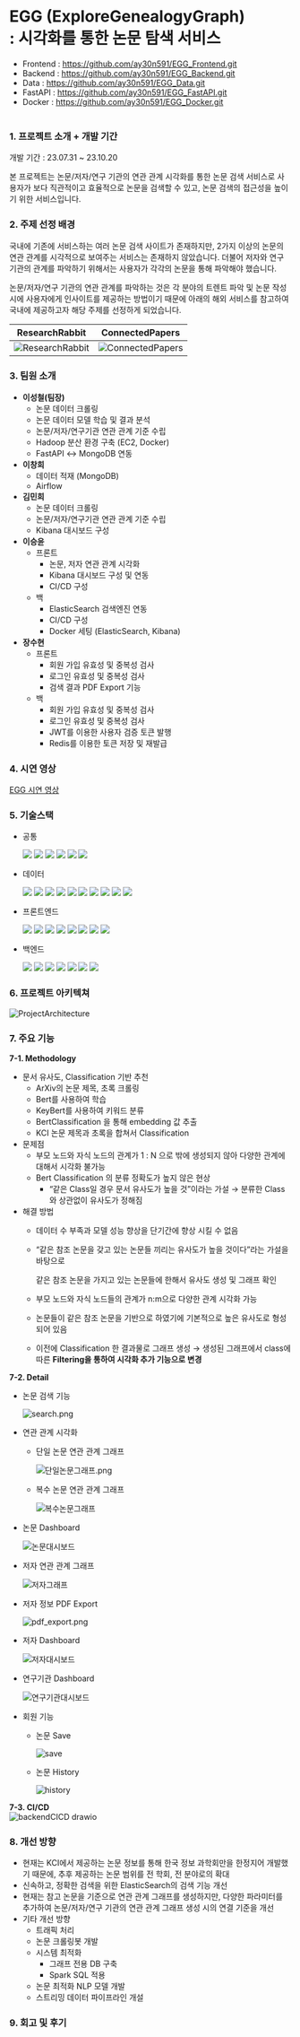 # EGG (ExploreGenealogyGraph)<br/>  : 시각화를 통한 논문 탐색 서비스

- Frontend : https://github.com/ay30n591/EGG_Frontend.git <br>
- Backend : https://github.com/ay30n591/EGG_Backend.git <br>
- Data : https://github.com/ay30n591/EGG_Data.git <br>
- FastAPI : https://github.com/ay30n591/EGG_FastAPI.git <br>
- Docker : https://github.com/ay30n591/EGG_Docker.git <br><br>

### 1. 프로젝트 소개 + 개발 기간

개발 기간 : 23.07.31 ~ 23.10.20

본 프로젝트는 논문/저자/연구 기관의 연관 관계 시각화를 통한 논문 검색 서비스로 사용자가 보다 직관적이고 효율적으로 논문을 검색할 수 있고, 논문 검색의 접근성을 높이기 위한 서비스입니다.

### 2. 주제 선정 배경

국내에 기존에 서비스하는 여러 논문 검색 사이트가 존재하지만, 2가지 이상의 논문의 연관 관계를 시각적으로 보여주는 서비스는 존재하지 않았습니다.
더불어 저자와 연구 기관의 관계를 파악하기 위해서는 사용자가 각각의 논문을 통해 파악해야 했습니다.

논문/저자/연구 기관의 연관 관계를 파악하는 것은 각 분야의 트렌트 파악 및 논문 작성 시에 사용자에게 인사이트를 제공하는 방법이기 때문에 아래의 해외 서비스를 참고하여 국내에 제공하고자 해당 주제를 선정하게 되었습니다.

| ResearchRabbit | ConnectedPapers | 
|-|-|
|![ResearchRabbit](https://github.com/eeeeeddy/Final_Frontend/assets/71869717/72bf9920-6970-4b70-966a-60b53c2c2a01)|![ConnectedPapers](https://github.com/eeeeeddy/Final_Frontend/assets/71869717/4cc57a5f-c2e2-4bba-8b29-7dbba98542ec)|

### 3. 팀원 소개

- **이성철(팀장)**
    - 논문 데이터 크롤링
    - 논문 데이터 모델 학습 및 결과 분석
    - 논문/저자/연구기관 연관 관계 기준 수립
    - Hadoop 분산 환경 구축 (EC2, Docker)
    - FastAPI ↔ MongoDB 연동
- **이창희**
    - 데이터 적재 (MongoDB)
    - Airflow
- **김민희**
    - 논문 데이터 크롤링
    - 논문/저자/연구기관 연관 관계 기준 수립
    - Kibana 대시보드 구성
- **이승윤**
    - 프론트
        - 논문, 저자 연관 관계 시각화
        - Kibana 대시보드 구성 및 연동
        - CI/CD 구성
    - 백
        - ElasticSearch 검색엔진 연동
        - CI/CD 구성
        - Docker 세팅 (ElasticSearch, Kibana)
- **장수현**
    - 프론트
        - 회원 가입 유효성 및 중복성 검사
        - 로그인 유효성 및 중복성 검사
        - 검색 결과 PDF Export 기능
    - 백
        - 회원 가입 유효성 및 중복성 검사
        - 로그인 유효성 및 중복성 검사
        - JWT를 이용한 사용자 검증 토큰 발행
        - Redis를 이용한 토큰 저장 및 재발급

### 4. 시연 영상

[EGG 시연 영상](https://youtu.be/PhPxPKtndbI?si=Ywp87HYqcUDCkm_X)

### 5. 기술스택

- 공통
  
  <img src="https://img.shields.io/badge/KciAPI-3B00B9?style=for-the-badge&logo=KciAPI&logoColor=white">
  <img src="https://img.shields.io/badge/github-181717?style=for-the-badge&logo=github&logoColor=white">
  <img src="https://img.shields.io/badge/git-F05032?style=for-the-badge&logo=git&logoColor=white">
  <img src="https://img.shields.io/badge/amazonec2-FF9900?style=for-the-badge&logo=amazonec2&logoColor=white">
  <img src="https://img.shields.io/badge/Ubuntu-E95420?style=for-the-badge&logo=Ubuntu&logoColor=white">
  <img src="https://img.shields.io/badge/postman-FF6C37?style=for-the-badge&logo=postman&logoColor=white">

- 데이터
  
  <img src="https://img.shields.io/badge/Python-3776AB?style=for-the-badge&logo=Python&logoColor=white">
  <img src="https://img.shields.io/badge/FastAPI-009688?style=for-the-badge&logo=FastAPI&logoColor=white">
  <img src="https://img.shields.io/badge/pytorch-EE4C2C?style=for-the-badge&logo=pytorch&logoColor=white">
  <img src="https://img.shields.io/badge/selenium-43B02A?style=for-the-badge&logo=selenium&logoColor=white">
  <img src="https://img.shields.io/badge/OpenJDK-437291?style=for-the-badge&logo=OepnJDK&logoColor=white">
  <img src="https://img.shields.io/badge/apachehadoop-66CCFF?style=for-the-badge&logo=apachehadoop&logoColor=white">
  <img src="https://img.shields.io/badge/Zookeeper-E95420?style=for-the-badge&logo=Zookeeper&logoColor=white">
  <img src="https://img.shields.io/badge/apachespark-E25A1C?style=for-the-badge&logo=apachespark&logoColor=white">
  <img src="https://img.shields.io/badge/MongoDB-47A248?style=for-the-badge&logo=MongoDB&logoColor=white">
  <img src="https://img.shields.io/badge/apacheairflow-017CEE?style=for-the-badge&logo=apacheairflow&logoColor=white">

- 프론트엔드
  
  <img src="https://img.shields.io/badge/react-61DAFB?style=for-the-badge&logo=react&logoColor=black"> 
  <img src="https://img.shields.io/badge/javascript-F7DF1E?style=for-the-badge&logo=javascript&logoColor=black"> 
  <img src="https://img.shields.io/badge/html5-E34F26?style=for-the-badge&logo=html5&logoColor=white"> 
  <img src="https://img.shields.io/badge/css-1572B6?style=for-the-badge&logo=css3&logoColor=white">
  <img src="https://img.shields.io/badge/node.js-339933?style=for-the-badge&logo=Node.js&logoColor=white">
  <img src="https://img.shields.io/badge/bootstrap-7952B3?style=for-the-badge&logo=bootstrap&logoColor=white">
  <img src="https://img.shields.io/badge/D3.js-F9A03C?style=for-the-badge&logo=D3.js&logoColor=white">
  <img src="https://img.shields.io/badge/Kibana-005571?style=for-the-badge&logo=Kibana&logoColor=white">

- 백엔드
  
  <img src="https://img.shields.io/badge/spring-6DB33F?style=for-the-badge&logo=spring&logoColor=white">
  <img src="https://img.shields.io/badge/springboot-6DB33F?style=for-the-badge&logo=springboot&logoColor=white">
  <img src="https://img.shields.io/badge/mysql-4479A1?style=for-the-badge&logo=mysql&logoColor=white">
  <img src="https://img.shields.io/badge/redis-DC382D?style=for-the-badge&logo=redis&logoColor=white">
  <img src="https://img.shields.io/badge/jwt-FF9E0F?style=for-the-badge&logo=jsonwebtokens&logoColor=white">
  <img src="https://img.shields.io/badge/docker-2496ED?style=for-the-badge&logo=docker&logoColor=white">
  <img src="https://img.shields.io/badge/elasticsearch-005571?style=for-the-badge&logo=elasticsearch&logoColor=white">

### 6. 프로젝트 아키텍쳐

![ProjectArchitecture](https://github.com/seongcheollee/EGG_Data/assets/71869717/6a412147-90ba-4b40-b4e8-03bd1324031d)

### 7. 주요 기능

  **7-1. Methodology**
  
  - 문서 유사도, Classification 기반 추천
      - ArXiv의 논문 제목, 초록 크롤링
      - Bert를 사용하여 학습
      - KeyBert를 사용하여 키워드 분류
      - BertClassification 을 통해 embedding 값 추출
      - KCI 논문 제목과 초록을 합쳐서 Classification
  - 문제점
      - 부모 노드와 자식 노드의 관계가 1 : N 으로 밖에 생성되지  않아 다양한 관계에 대해서 시각화 불가능
      - Bert Classification 의 분류 정확도가 높지 않은 현상
          - “같은 Class일 경우 문서 유사도가 높을 것”이라는 가설 → 분류한 Class와 상관없이 유사도가 정해짐
  - 해결 방법
      - 데이터 수 부족과 모델 성능 향상을 단기간에 향상 시킬 수 없음
      - “같은 참조 논문을 갖고 있는 논문들 끼리는 유사도가 높을 것이다”라는 가설을 바탕으로
          
          같은 참조 논문을 가지고 있는 논문들에 한해서 유사도 생성 및 그래프 확인
          
      - 부모 노드와 자식 노드들의 관계가 n:m으로 다양한 관계 시각화 가능
      - 논문들이 같은 참조 논문을 기반으로 하였기에 기본적으로 높은 유사도로 형성되어 있음
      - 이전에 Classification 한 결과물로 그래프 생성 → 생성된 그래프에서 class에 따른 **Filtering을 통하여 시각화 추가 기능으로 변경**
   
  **7-2. Detail**
      
  - 논문 검색 기능
      
      ![search.png](https://github.com/seongcheollee/EGG_Data/assets/71869717/98723697-0df5-4e00-86c6-5da5be54b7f7)
      
  - 연관 관계 시각화
      - 단일 논문 연관 관계 그래프
          
          ![단일논문그래프.png](https://github.com/eeeeeddy/Final_Frontend/assets/71869717/8a677224-4939-465c-bdc6-32389bcb236e)
          
      - 복수 논문 연관 관계 그래프
          
          ![복수논문그래프](https://github.com/eeeeeddy/Final_Frontend/assets/71869717/da8ca138-8283-467d-993b-40739664f6ee)
          
  - 논문 Dashboard
      
      ![논문대시보드](https://github.com/eeeeeddy/Final_Frontend/assets/71869717/636aa5f4-5c9b-4de4-bf3b-5689a30166ba)
      
  - 저자 연관 관계 그래프
      
      ![저자그래프](https://github.com/eeeeeddy/Final_Frontend/assets/71869717/44a7704c-b461-41ed-83e6-38e0c89c0920)
      
  - 저자 정보 PDF Export
      
      ![pdf_export.png](https://github.com/eeeeeddy/Final_Backend/assets/71869717/d1955e6d-3c8e-4b61-bfc1-ffca77627a1f)
      
  - 저자 Dashboard
      
      ![저자대시보드](https://github.com/eeeeeddy/Final_Frontend/assets/71869717/d669a370-efda-4cd8-9074-21ba6d180ed6)
      
  - 연구기관 Dashboard
      
      ![연구기관대시보드](https://github.com/eeeeeddy/Final_Frontend/assets/71869717/51f86f17-dfce-4ef4-919f-2b426fb6d4b2)
      
  - 회원 기능
      - 논문 Save
          
          ![save](https://github.com/eeeeeddy/Final_Backend/assets/71869717/5fb79c52-a9ce-4bc5-8715-b21a36e80c2f)
          
      - 논문 History
          
          ![history](https://github.com/eeeeeddy/Final_Backend/assets/71869717/2a79ffaa-8985-4020-8c4a-b5c04d7ac1b2)


  **7-3. CI/CD** <br>
      ![backendCICD drawio](https://github.com/eeeeeddy/EGG_Backend/assets/71869717/14089421-227f-42fa-a5af-1bd334b6597a)

### 8. 개선 방향

- 현재는 KCI에서 제공하는 논문 정보를 통해 한국 정보 과학회만을 한정지어 개발했기 때문에,
추후 제공하는 논문 범위를 전 학회, 전 분야로의 확대
- 신속하고, 정확한 검색을 위한 ElasticSearch의 검색 기능 개선
- 현재는 참고 논문을 기준으로 연관 관계 그래프를 생성하지만, 다양한 파라미터를 추가하여 
논문/저자/연구 기관의 연관 관계 그래프 생성 시의 연결 기준을 개선
- 기타 개선 방향
    - 트래픽 처리
    - 논문 크롤링봇 개발
    - 시스템 최적화
        - 그래프 전용 DB 구축
        - Spark SQL 적용
    - 논문 최적화 NLP 모델 개발
    - 스트리밍 데이터 파이프라인 개설

### 9. 회고 및 후기


